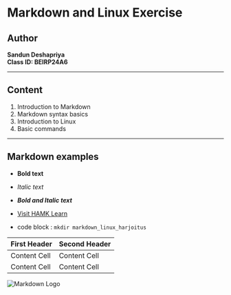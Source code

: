 # Markdown and Linux Exercise

## Author

**Sandun Deshapriya**  
**Class ID: BEIRP24A6**

---

## Content

1. Introduction to Markdown 
2. Markdown syntax basics
3. Introduction to Linux
4. Basic commands

---

## Markdown examples

- **Bold text**  
- *Italic text*  
- ***Bold and Italic text***
- [Visit HAMK Learn](https://learn.hamk.fi/my/courses.php)

- code block : ```mkdir markdown_linux_harjoitus```

| First Header  | Second Header |
| ------------- | ------------- |
| Content Cell  | Content Cell  |
| Content Cell  | Content Cell  |

 ![Markdown Logo](https://upload.wikimedia.org/wikipedia/commons/6/6d/HAMK_yhdistelma_vari_wikipedia.svg)

